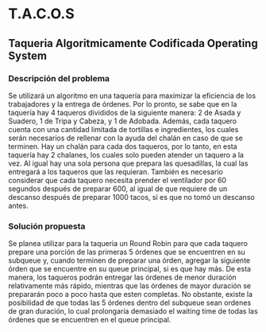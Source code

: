 # T.A.C.O.S
## Taqueria Algoritmicamente Codificada Operating System

### Descripción del problema
Se utilizará un algoritmo en una taquería para maximizar la eficiencia de los trabajadores y la entrega de órdenes. Por lo pronto, se sabe que en la taquería hay 4 taqueros divididos de la siguiente manera: 2 de Asada y Suadero, 1 de Tripa y Cabeza, y 1 de Adobada. Además, cada taquero cuenta con una cantidad limitada de tortillas e ingredientes, los cuales serán necesarios de rellenar con la ayuda del chalán en caso de que se terminen. Hay un chalán para cada dos taqueros, por lo tanto, en esta taquería hay 2 chalanes, los cuales solo pueden atender un taquero a la vez. Al igual hay una sola persona que prepara las quesadillas, la cual las entregará a los taqueros que las requieran. También es necesario considerar que cada taquero necesita prender el ventilador por 60 segundos después de preparar 600, al igual de que requiere de un descanso después de preparar 1000 tacos, si es que no tomó un descanso antes.

### Solución propuesta
Se planea utilizar para la taqueria un Round Robin para que cada taquero prepare una porción de las primeras 5 órdenes que se encuentren en su subqueue y, cuando terminen de preparar una órden, agregar la siguiente órden que se encuentre en su queue principal, si es que hay más. De esta manera, los taqueros podrán entregar las órdenes de menor duración relativamente más rápido, mientras que las órdenes de mayor duración se prepararán poco a poco hasta que esten completas. No obstante, existe la posibilidad de que todas las 5 órdenes dentro del subqueue sean ordenes de gran duración, lo cual prolongaría demasiado el waiting time de todas las órdenes que se encuentren en el queue principal.
